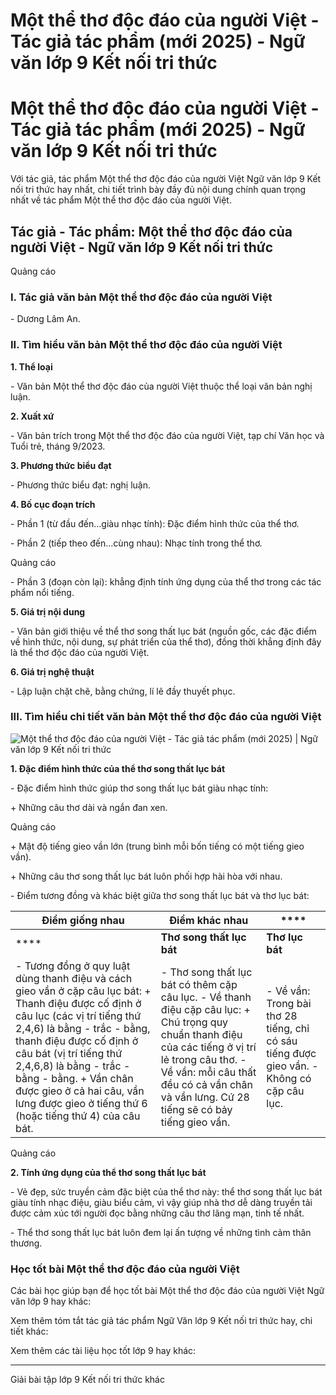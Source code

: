 # Một thể thơ độc đáo của người Việt - Tác giả tác phẩm (mới 2025) - Ngữ văn lớp 9 Kết nối tri thức

# Một thể thơ độc đáo của người Việt - Tác giả tác phẩm (mới 2025) - Ngữ văn lớp 9 Kết nối tri thức

Với tác giả, tác phẩm Một thể thơ độc đáo của người Việt Ngữ văn lớp 9 Kết nối tri thức hay nhất, chi tiết trình bày đầy đủ nội dung chính quan trọng nhất về tác phẩm Một thể thơ độc đáo của người Việt.

## Tác giả - Tác phẩm: Một thể thơ độc đáo của người Việt - Ngữ văn lớp 9 Kết nối tri thức

Quảng cáo

### **I. Tác giả văn bản Một thể thơ độc đáo của người Việt**

\- Dương Lâm An.

### **II. Tìm hiểu văn bản Một thể thơ độc đáo của người Việt**

**1\. Thể loại**

\- Văn bản Một thể thơ độc đáo của người Việt thuộc thể loại văn bản nghị luận.

**2\. Xuất xứ**

\- Văn bản trích trong Một thể thơ độc đáo của người Việt, tạp chí Văn học và Tuổi trẻ, tháng 9/2023.

**3\. Phương thức biểu đạt**

\- Phương thức biểu đạt: nghị luận.

**4\. Bố cục đoạn trích**

\- Phần 1 (từ đầu đến…giàu nhạc tính): Đặc điểm hình thức của thể thơ.

\- Phần 2 (tiếp theo đến…cùng nhau): Nhạc tính trong thể thơ.

Quảng cáo

\- Phần 3 (đoạn còn lại): khẳng định tính ứng dụng của thể thơ trong các tác phẩm nổi tiếng.

**5\. Giá trị nội dung**

\- Văn bản giới thiệu về thể thơ song thất lục bát (nguồn gốc, các đặc điểm về hình thức, nội dung, sự phát triển của thể thơ), đồng thời khẳng định đây là thể thơ độc đáo của người Việt.

**6\. Giá trị nghệ thuật**

\- Lập luận chặt chẽ, bằng chứng, lí lẽ đầy thuyết phục.

### **III. Tìm hiểu chi tiết văn bản Một thể thơ độc đáo của người Việt**

![Một thể thơ độc đáo của người Việt - Tác giả tác phẩm \(mới 2025\) | Ngữ văn lớp 9 Kết nối tri thức](https://vietjack.com/soan-van-lop-9-kn/images/tac-gia-tac-pham-mot-the-tho-doc-dao-cua-nguoi-viet.PNG)

**1\. Đặc điểm hình thức của thể thơ song thất lục bát**

\- Đặc điểm hình thức giúp thơ song thất lục bát giàu nhạc tính:

\+ Những câu thơ dài và ngắn đan xen.

Quảng cáo

\+ Mật độ tiếng gieo vần lớn (trung bình mỗi bốn tiếng có một tiếng gieo vần).

\+ Những câu thơ song thất lục bát luôn phối hợp hài hòa với nhau. 

\- Điểm tương đồng và khác biệt giữa thơ song thất lục bát và thơ lục bát:

**Điểm giống nhau** |  **Điểm khác nhau** |  ****  
---|---|---  
**** |  **Thơ song thất lục bát** |  **Thơ lục bát**  
\- Tương đồng ở quy luật dùng thanh điệu và cách gieo vần ở cặp câu lục bát: \+ Thanh điệu được cố định ở câu lục (các vị trí tiếng thứ 2,4,6) là bằng - trắc - bằng, thanh điệu được cố định ở câu bát (vị trí tiếng thứ 2,4,6,8) là bằng - trắc - bằng - bằng. \+ Vần chân được gieo ở cả hai câu, vần lưng được gieo ở tiếng thứ 6 (hoặc tiếng thứ 4) của câu bát. |  \- Thơ song thất lục bát có thêm cặp câu lục. \- Về thanh điệu cặp câu lục: \+ Chú trọng quy chuẩn thanh điệu của các tiếng ở vị trí lẻ trong câu thơ. \- Về vần: mỗi câu thất đều có cả vần chân và vần lưng. Cứ 28 tiếng sẽ có bảy tiếng gieo vần. |  \- Về vần: Trong bài thơ 28 tiếng, chỉ có sáu tiếng được gieo vần. \- Không có cặp câu lục.  
  
Quảng cáo

**2\. Tính ứng dụng của thể thơ song thất lục bát**

\- Vẻ đẹp, sức truyền cảm đặc biệt của thể thơ này: thể thơ song thất lục bát giàu tính nhạc điệu, giàu biểu cảm, vì vậy giúp nhà thơ dễ dàng truyền tải được cảm xúc tới người đọc bằng những câu thơ lãng mạn, tinh tế nhất.

\- Thể thơ song thất lục bát luôn đem lại ấn tượng về những tình cảm thân thương.

### **Học tốt bài Một thể thơ độc đáo của người Việt**

Các bài học giúp bạn để học tốt bài Một thể thơ độc đáo của người Việt Ngữ văn lớp 9 hay khác:

Xem thêm tóm tắt tác giả tác phẩm Ngữ Văn lớp 9 Kết nối tri thức hay, chi tiết khác:

Xem thêm các tài liệu học tốt lớp 9 hay khác:

* * *

Giải bài tập lớp 9 Kết nối tri thức khác
